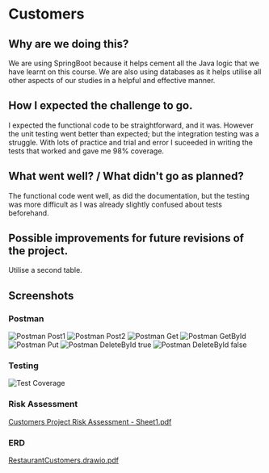 # Customers

## Why are we doing this? 
  We are using SpringBoot because it helps cement all the Java logic that we have learnt on this course. We are also using databases as it helps utilise all other aspects of our studies in a helpful and effective manner.

## How I expected the challenge to go. 
  I expected the functional code to be straightforward, and it was. However the unit testing went better than expected; but the integration testing was a struggle. With lots of practice and trial and error I suceeded in writing the tests that worked and gave me 98% coverage.
## What went well? / What didn't go as planned? 
  The functional code went well, as did the documentation, but the testing was more difficult as I was already slightly confused about tests beforehand.
## Possible improvements for future revisions of the project. 
  Utilise a second table.

## Screenshots

### Postman
![Postman Post1](https://user-images.githubusercontent.com/95347364/153411307-f4c73883-cdb2-44ef-a9e5-cb4ba1ad6f45.png)
![Postman Post2](https://user-images.githubusercontent.com/95347364/153411342-90641c48-0cf3-4e23-9510-ac405be44e75.png)
![Postman Get](https://user-images.githubusercontent.com/95347364/153411366-5c19d2f2-6a4e-4cf5-8231-ed3ce0733cd9.png)
![Postman GetById](https://user-images.githubusercontent.com/95347364/153411374-e1ba586a-1868-4e93-a1c1-e5e07b34f02e.png)
![Postman Put](https://user-images.githubusercontent.com/95347364/153411391-6f3f55d0-54e2-4b6e-b17e-2c04618dfbc5.png)
![Postman DeleteById true](https://user-images.githubusercontent.com/95347364/153411404-f19195e0-a897-4436-86a9-3d5a39655860.png)
![Postman DeleteById false](https://user-images.githubusercontent.com/95347364/153411412-d46d50ea-f7ae-4eb6-af19-d5b72e079c41.png)

### Testing
![Test Coverage](https://user-images.githubusercontent.com/95347364/153411438-40a3e315-43cb-405d-8a0b-b40e0b389ae4.png)

### Risk Assessment
[Customers Project Risk Assessment - Sheet1.pdf](https://github.com/jjking7/Customers/files/8041031/Customers.Project.Risk.Assessment.-.Sheet1.pdf)

### ERD
[RestaurantCustomers.drawio.pdf](https://github.com/jjking7/Customers/files/8041033/RestaurantCustomers.drawio.pdf)
